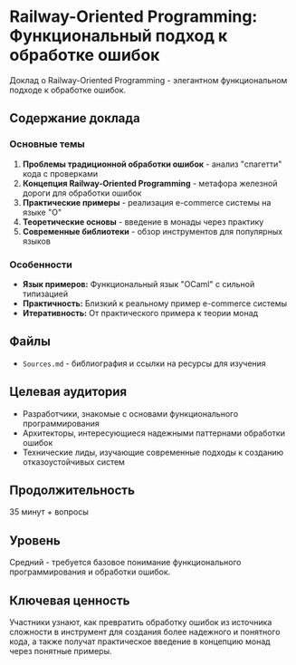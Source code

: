 # Railway-Oriented Programming: Функциональный подход к обработке ошибок

Доклад о Railway-Oriented Programming - элегантном функциональном подходе к обработке ошибок.

## Содержание доклада

### Основные темы

1. **Проблемы традиционной обработки ошибок** - анализ "спагетти" кода с проверками
2. **Концепция Railway-Oriented Programming** - метафора железной дороги для обработки ошибок
3. **Практические примеры** - реализация e-commerce системы на языке "О"
4. **Теоретические основы** - введение в монады через практику
5. **Современные библиотеки** - обзор инструментов для популярных языков

### Особенности

- **Язык примеров:** Функциональный язык "OCaml" с сильной типизацией
- **Практичность:** Близкий к реальному пример e-commerce системы
- **Итеративность:** От практического примера к теории монад

## Файлы

- `Sources.md` - библиография и ссылки на ресурсы для изучения

## Целевая аудитория

- Разработчики, знакомые с основами функционального программирования
- Архитекторы, интересующиеся надежными паттернами обработки ошибок
- Технические лиды, изучающие современные подходы к созданию отказоустойчивых систем

## Продолжительность

35 минут + вопросы

## Уровень

Средний - требуется базовое понимание функционального программирования и обработки ошибок.

## Ключевая ценность

Участники узнают, как превратить обработку ошибок из источника сложности в инструмент для создания более надежного и
понятного кода, а также получат практическое введение в концепцию монад через понятные примеры.
